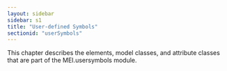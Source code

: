```yaml
---
layout: sidebar
sidebar: s1
title: "User-defined Symbols"
sectionid: "userSymbols"
---
```


<span class="div">
   
   This chapter describes the elements, model classes, and attribute classes that are
   part of the
   MEI.usersymbols module.
   
   
   
   
   
   
   
   
</span>